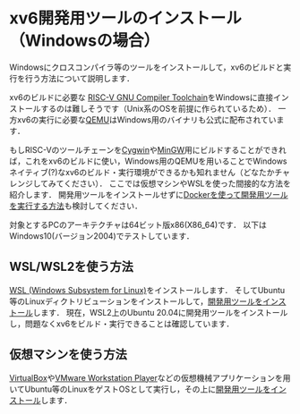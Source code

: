 # xv6開発用ツールのインストール（Windowsの場合）

Windowsにクロスコンパイラ等のツールをインストールして，xv6のビルドと実行を行う方法について説明します．

xv6のビルドに必要な
[RISC-V GNU Compiler Toolchain](https://github.com/riscv/riscv-gnu-toolchain)をWindowsに直接インストールするのは難しそうです（Unix系のOSを前提に作られているため）．
一方xv6の実行に必要な[QEMU](https://www.qemu.org)はWindows用のバイナリも公式に配布されています．

もしRISC-Vのツールチェーンを[Cygwin](https://www.cygwin.com)や[MinGW](http://www.mingw.org)用にビルドすることができれば，これをxv6のビルドに使い，Windows用のQEMUを用いることでWindowsネイティブ(?)なxv6のビルド・実行環境ができるかも知れません（どなたかチャレンジしてみてください）．
ここでは仮想マシンやWSLを使った間接的な方法を紹介します．
開発用ツールをインストールせずに[Dockerを使って開発用ツールを実行する方法](xv6-docker.html)も検討してください．

対象とするPCのアーキテクチャは64ビット版x86(X86_64)です．
以下はWindows10(バージョン2004)でテストしています．

## WSL/WSL2を使う方法

[WSL (Windows Subsystem for Linux)](https://docs.microsoft.com/ja-jp/windows/wsl/install-win10)をインストールします．
そしてUbuntu等のLinuxディクトリビューションをインストールして，[開発用ツールをインストール](xv6-linux.html)します．
現在，WSL2上のUbuntu 20.04に開発用ツールをインストールし，問題なくxv6をビルド・実行できることは確認しています．

## 仮想マシンを使う方法

[VirtualBox](https://www.virtualbox.org)や[VMware Workstation Player](https://www.vmware.com/jp/products/workstation-player.html)などの仮想機械アプリケーションを用いてUbuntu等のLinuxをゲストOSとして実行し，その上に[開発用ツールをインストール](xv6-linux.html)します．

